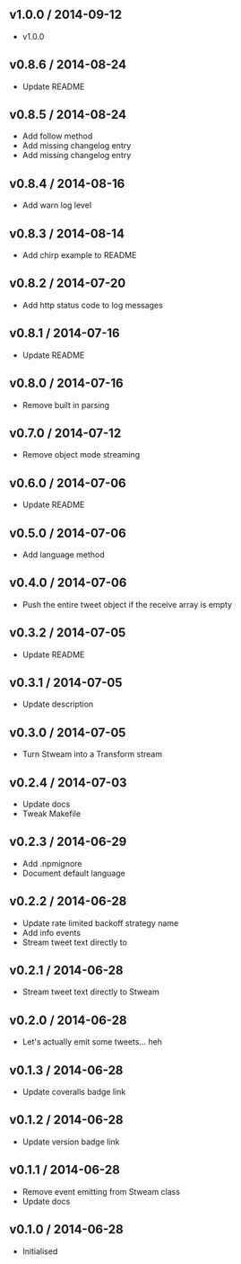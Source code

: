 ## v1.0.0 / 2014-09-12

 * v1.0.0

## v0.8.6 / 2014-08-24

 * Update README

## v0.8.5 / 2014-08-24

 * Add follow method
 * Add missing changelog entry
 * Add missing changelog entry

## v0.8.4 / 2014-08-16

 * Add warn log level

## v0.8.3 / 2014-08-14

 * Add chirp example to README

## v0.8.2 / 2014-07-20

 * Add http status code to log messages

## v0.8.1 / 2014-07-16

 * Update README

## v0.8.0 / 2014-07-16

 * Remove built in parsing

## v0.7.0 / 2014-07-12

 * Remove object mode streaming

## v0.6.0 / 2014-07-06

 * Update README

## v0.5.0 / 2014-07-06

 * Add language method

## v0.4.0 / 2014-07-06

 * Push the entire tweet object if the receive array is empty

## v0.3.2 / 2014-07-05

 * Update README

## v0.3.1 / 2014-07-05

 * Update description

## v0.3.0 / 2014-07-05

 * Turn Stweam into a Transform stream

## v0.2.4 / 2014-07-03

 * Update docs
 * Tweak Makefile

## v0.2.3 / 2014-06-29

 * Add .npmignore
 * Document default language

## v0.2.2 / 2014-06-28

 * Update rate limited backoff strategy name
 * Add info events
 * Stream tweet text directly to

## v0.2.1 / 2014-06-28

 * Stream tweet text directly to Stweam

## v0.2.0 / 2014-06-28

 * Let's actually emit some tweets... heh

## v0.1.3 / 2014-06-28

 * Update coveralls badge link

## v0.1.2 / 2014-06-28

 * Update version badge link

## v0.1.1 / 2014-06-28

 * Remove event emitting from Stweam class
 * Update docs

## v0.1.0 / 2014-06-28

 * Initialised
 